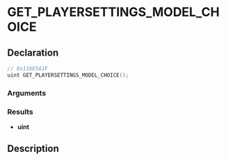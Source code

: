# GET_PLAYERSETTINGS_MODEL_CHOICE

## Declaration
```cpp
// 0x116E5A1F
uint GET_PLAYERSETTINGS_MODEL_CHOICE();
```

### Arguments

### Results
- **uint**

## Description
